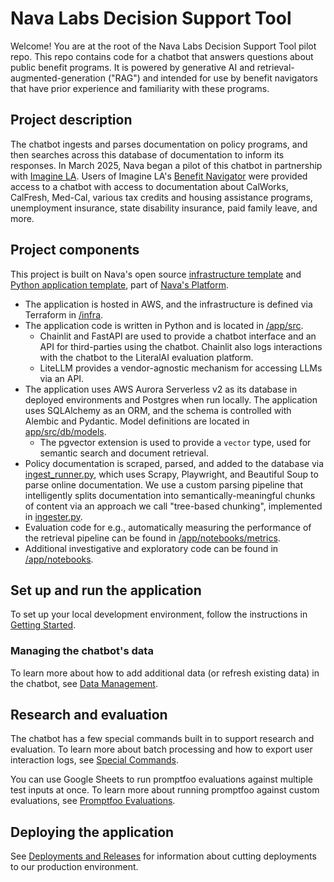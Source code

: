 # Nava Labs Decision Support Tool

Welcome! You are at the root of the Nava Labs Decision Support Tool pilot repo. This repo contains code for a chatbot that answers questions about public benefit programs. It is powered by generative AI and retrieval-augmented-generation ("RAG") and intended for use by benefit navigators that have prior experience and familiarity with these programs.

## Project description

The chatbot ingests and parses documentation on policy programs, and then searches across this database of documentation to inform its responses. In March 2025, Nava began a pilot of this chatbot in partnership with [Imagine LA](https://www.imaginela.org/). Users of Imagine LA's [Benefit Navigator](https://www.imaginela.org/benefit-navigator) were provided access to a chatbot with access to documentation about CalWorks, CalFresh, Med-Cal, various tax credits and housing assistance programs, unemployment insurance, state disability insurance, paid family leave, and more.

## Project components

This project is built on Nava's open source [infrastructure template](https://github.com/navapbc/template-infra) and [Python application template](https://github.com/navapbc/template-application-flask/), part of [Nava's Platform](https://github.com/navapbc/platform).

 - The application is hosted in AWS, and the infrastructure is defined via Terraform in [/infra](https://github.com/navapbc/labs-decision-support-tool/tree/main/infra).
 - The application code is written in Python and is located in [/app/src](https://github.com/navapbc/labs-decision-support-tool/tree/main/app/src).
   - Chainlit and FastAPI are used to provide a chatbot interface and an API for third-parties using the chatbot. Chainlit also logs interactions with the chatbot to the LiteralAI evaluation platform.
   - LiteLLM provides a vendor-agnostic mechanism for accessing LLMs via an API.
 - The application uses AWS Aurora Serverless v2 as its database in deployed environments and Postgres when run locally. The application uses SQLAlchemy as an ORM, and the schema is controlled with Alembic and Pydantic. Model definitions are located in [app/src/db/models](https://github.com/navapbc/labs-decision-support-tool/tree/main/app/src/db/models).
   - The pgvector extension is used to provide a `vector` type, used for semantic search and document retrieval.
 - Policy documentation is scraped, parsed, and added to the database via [ingest_runner.py](https://github.com/navapbc/labs-decision-support-tool/tree/main/app/src/ingest_runner.py), which uses Scrapy, Playwright, and Beautiful Soup to parse online documentation. We use a custom parsing pipeline that intelligently splits documentation into semantically-meaningful chunks of content via an approach we call "tree-based chunking", implemented in [ingester.py](https://github.com/navapbc/labs-decision-support-tool/tree/main/app/src/ingester.py).
 - Evaluation code for e.g., automatically measuring the performance of the retrieval pipeline can be found in [/app/notebooks/metrics](https://github.com/navapbc/labs-decision-support-tool/tree/main/app/notebooks/metrics).
 - Additional investigative and exploratory code can be found in [/app/notebooks](https://github.com/navapbc/labs-decision-support-tool/tree/main/app/notebooks).

## Set up and run the application

To set up your local development environment, follow the instructions in [Getting Started](docs/app/getting-started.md).

### Managing the chatbot's data

To learn more about how to add additional data (or refresh existing data) in the chatbot, see [Data Management](docs/data-management.md).

## Research and evaluation

The chatbot has a few special commands built in to support research and evaluation. To learn more about batch processing and how to export user interaction logs, see [Special Commands](docs/special-commands.md).

You can use Google Sheets to run promptfoo evaluations against multiple test inputs at once. To learn more about running promptfoo against custom evaluations, see [ Promptfoo Evaluations](docs/promptfoo-evaluations.md).

## Deploying the application

See [Deployments and Releases](docs/releases.md) for information about cutting deployments to our production environment.
